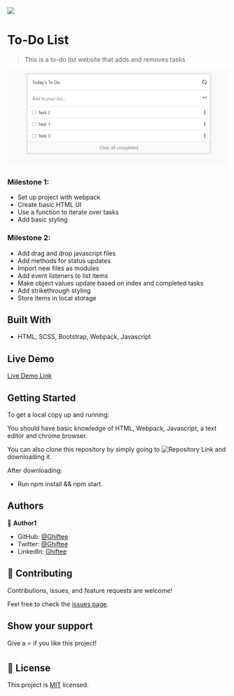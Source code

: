 
![](https://camo.githubusercontent.com/8a4ae3fb98faf74ddf78a6677ceaa6e8872f7f340f569b7c5e1aa9bcc4061d95/68747470733a2f2f696d672e736869656c64732e696f2f62616467652f4d6963726f76657273652d626c756576696f6c6574)

# To-Do List

> This is a to-do list website that adds and removes tasks 

![screenshot](images/to-do-list-structure.png)

### Milestone 1:

- Set up project with webpack
- Create basic HTML UI
- Use a function to iterate over tasks
- Add basic styling

### Milestone 2:

- Add drag and drop javascript files
- Add methods for status updates
- Import new files as modules
- Add event listeners to list items
- Make object values update based on index and completed tasks
- Add strikethrough styling
- Store items in local storage

## Built With
- HTML, SCSS, Bootstrap, Webpack, Javascript

## Live Demo

[Live Demo Link](https://raw.githack.com/Ghiftee/To-do-list/Interactive-list/dist/index.html)

## Getting Started

To get a local copy up and running:

You should have basic knowledge of HTML, Webpack, Javascript, a text editor and chrome browser.

You can also clone this repository by simply going to ![Repository Link](https://github.com/Ghiftee/To-do-list/tree/Interactive-list) and downloading it.

After downloading:
- Run npm install && npm start.

## Authors
👤 **Author1**

- GitHub: [@Ghiftee](https://github.com/ghiftee)
- Twitter: [@Ghiftee](https://twitter.com/i_ghiftee)
- LinkedIn: [Ghiftee](https://linkedin.com/in/giftuwhubetine)

## 🤝 Contributing

Contributions, issues, and feature requests are welcome!

Feel free to check the [issues page](../../issues/).

## Show your support

Give a ⭐️ if you like this project!

## 📝 License

This project is [MIT](./MIT.md) licensed.

